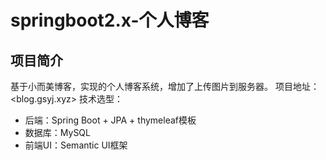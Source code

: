 # springboot2.x-个人博客

## 项目简介
基于小而美博客，实现的个人博客系统，增加了上传图片到服务器。
项目地址：<blog.gsyj.xyz>
技术选型：
  - 后端：Spring Boot + JPA + thymeleaf模板
  - 数据库：MySQL
  - 前端UI：Semantic UI框架




